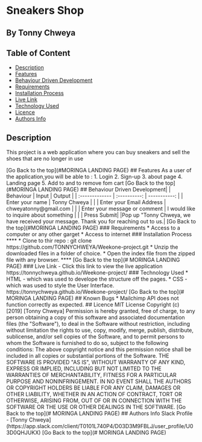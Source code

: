 
# Sneakers Shop
 ## By Tonny Chweya
 ## Table of Content
 - [Description](#description)
 - [Features](#features)
 - [Behaviour Driven Development](#Behaviour-Driven-Development)
 - [Requirements](#requirements)
 - [Installation Process](#installation-Process)
 - [Live Link](#Live-Link)
 - [Technology  Used](#technology-Used)
 - [Licence](#licence)
 - [Authors Info](#Authors-Info)
 ## Description
 <p>This project is a web application where you can buy sneakers and sell the shoes that are no longer in use</p>
[Go Back to the top](#MORINGA LANDING PAGE)
## Features
As a user of the application,you will be able to :
1. Login
2. Sign-up
3. about page 
4. Landing page
5. Add to and to remove fom cart
[Go Back to the top](#MORINGA LANDING PAGE)
## Behaviour Driven Development|
| Behaviour      | Input        | Output       |
| :------------- | :----------: | -----------: |
|  Enter your name  |   Tonny Chweya |     |
| Enter your Email Address  | chweyatonny@gmail.com |   |
| Enter your message or comment   |  I would like to inquire about something     |     |
| Press Submit|     |Pop up "Tonny Chweya, we have received your message. Thank you for reaching out to us.|
[Go Back to the top](#MORINGA LANDING PAGE)
 ###  Requirements
 * Access to  a computer or any other garget
 * Access to internet
 ### Installation Process
 ****
* Clone to thir repo : git clone https://github.com/TONNYCHWEYA/Weekone-project.git
* Unzip the downloaded files in a folder of choice.
* Open the index file from the zipped file with any browser.
 ****
 [Go Back to the top](# MORINGA LANDING PAGE)
### Live Link
- Click this link to view the live application https://tonnychweya.github.io/Weekone-project/
### Technology  Used
* HTML - which was used to develope the structure off the pages.
* CSS - which was used to style the User Interface.
https://tonnychweya.github.io/Weekone-project/
[Go Back to the top](# MORINGA LANDING PAGE)
## Known Bugs
* Mailchimp API does not function correctly as expected.
## Licence
MIT License
Copyright (c) [2019] [Tonny Chweya]
Permission is hereby granted, free of charge, to any person obtaining a copy
of this software and associated documentation files (the "Software"), to deal
in the Software without restriction, including without limitation the rights
to use, copy, modify, merge, publish, distribute, sublicense, and/or sell
copies of the Software, and to permit persons to whom the Software is
furnished to do so, subject to the following conditions:
The above copyright notice and this permission notice shall be included in all
copies or substantial portions of the Software.
THE SOFTWARE IS PROVIDED "AS IS", WITHOUT WARRANTY OF ANY KIND, EXPRESS OR
IMPLIED, INCLUDING BUT NOT LIMITED TO THE WARRANTIES OF MERCHANTABILITY,
FITNESS FOR A PARTICULAR PURPOSE AND NONINFRINGEMENT. IN NO EVENT SHALL THE
AUTHORS OR COPYRIGHT HOLDERS BE LIABLE FOR ANY CLAIM, DAMAGES OR OTHER
LIABILITY, WHETHER IN AN ACTION OF CONTRACT, TORT OR OTHERWISE, ARISING FROM,
OUT OF OR IN CONNECTION WITH THE SOFTWARE OR THE USE OR OTHER DEALINGS IN THE
SOFTWARE.
[Go Back to the top](# MORINGA LANDING PAGE)
## Authors Info
Slack Profile - [Tonny Chweya](https://app.slack.com/client/T0101L740P4/D03D3M9FBLJ/user_profile/U03D0QHJUKX)
[Go Back to the top](# MORINGA LANDING PAGE)

